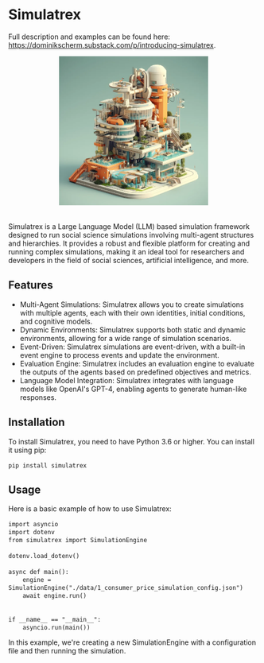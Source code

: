# Simulatrex

Full description and examples can be found here: https://dominikscherm.substack.com/p/introducing-simulatrex.

<div align="center">
<img src="cover.png" alt="Simulatrex" width="300"/>
</div>
<br/>

Simulatrex is a Large Language Model (LLM) based simulation framework designed to run social science simulations involving multi-agent structures and hierarchies. It provides a robust and flexible platform for creating and running complex simulations, making it an ideal tool for researchers and developers in the field of social sciences, artificial intelligence, and more.

## Features

- Multi-Agent Simulations: Simulatrex allows you to create simulations with multiple agents, each with their own identities, initial conditions, and cognitive models.
- Dynamic Environments: Simulatrex supports both static and dynamic environments, allowing for a wide range of simulation scenarios.
- Event-Driven: Simulatrex simulations are event-driven, with a built-in event engine to process events and update the environment.
- Evaluation Engine: Simulatrex includes an evaluation engine to evaluate the outputs of the agents based on predefined objectives and metrics.
- Language Model Integration: Simulatrex integrates with language models like OpenAI's GPT-4, enabling agents to generate human-like responses.

## Installation

To install Simulatrex, you need to have Python 3.6 or higher. You can install it using pip:

```
pip install simulatrex
```

## Usage

Here is a basic example of how to use Simulatrex:

```
import asyncio
import dotenv
from simulatrex import SimulationEngine

dotenv.load_dotenv()

async def main():
    engine = SimulationEngine("./data/1_consumer_price_simulation_config.json")
    await engine.run()


if __name__ == "__main__":
    asyncio.run(main())
```

In this example, we're creating a new SimulationEngine with a configuration file and then running the simulation.
